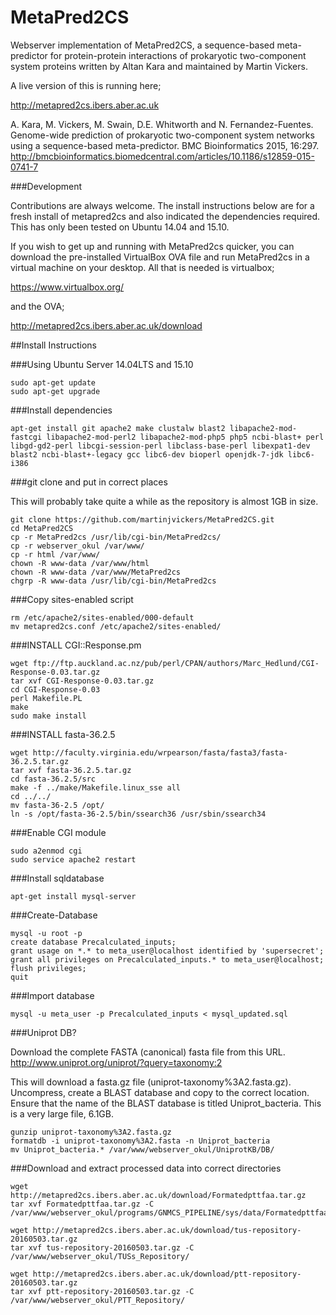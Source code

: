 # MetaPred2CS

Webserver implementation of MetaPred2CS, a sequence-based meta-predictor for protein-protein interactions of prokaryotic two-component system proteins written by Altan Kara and maintained by Martin Vickers. 

A live version of this is running here;

http://metapred2cs.ibers.aber.ac.uk

A. Kara, M. Vickers, M. Swain, D.E. Whitworth and N. Fernandez-Fuentes. Genome-wide prediction of prokaryotic two-component system networks using a sequence-based meta-predictor. BMC Bioinformatics 2015, 16:297. http://bmcbioinformatics.biomedcentral.com/articles/10.1186/s12859-015-0741-7

###Development

Contributions are always welcome. The install instructions below are for a fresh install of metapred2cs and also indicated the dependencies required. This has only been tested on Ubuntu 14.04 and 15.10. 

If you wish to get up and running with MetaPred2cs quicker, you can download the pre-installed VirtualBox OVA file and run MetaPred2cs in a virtual machine on your desktop. All that is needed is virtualbox;

https://www.virtualbox.org/

and the OVA;

http://metapred2cs.ibers.aber.ac.uk/download

##Install Instructions

###Using Ubuntu Server 14.04LTS and 15.10
  ```
  sudo apt-get update
  sudo apt-get upgrade
  ```

###Install dependencies

  ```
  apt-get install git apache2 make clustalw blast2 libapache2-mod-fastcgi libapache2-mod-perl2 libapache2-mod-php5 php5 ncbi-blast+ perl libgd-gd2-perl libcgi-session-perl libclass-base-perl libexpat1-dev blast2 ncbi-blast+-legacy gcc libc6-dev bioperl openjdk-7-jdk libc6-i386
  ```
###git clone and put in correct places

  This will probably take quite a while as the repository is almost 1GB in size.

  ```
  git clone https://github.com/martinjvickers/MetaPred2CS.git
  cd MetaPred2CS
  cp -r MetaPred2cs /usr/lib/cgi-bin/MetaPred2cs/
  cp -r webserver_okul /var/www/
  cp -r html /var/www/
  chown -R www-data /var/www/html
  chown -R www-data /var/www/MetaPred2cs
  chgrp -R www-data /usr/lib/cgi-bin/MetaPred2cs
  ```

###Copy sites-enabled script

   ```
   rm /etc/apache2/sites-enabled/000-default
   mv metapred2cs.conf /etc/apache2/sites-enabled/
   ```

###INSTALL CGI::Response.pm

  ```
  wget ftp://ftp.auckland.ac.nz/pub/perl/CPAN/authors/Marc_Hedlund/CGI-Response-0.03.tar.gz
  tar xvf CGI-Response-0.03.tar.gz
  cd CGI-Response-0.03
  perl Makefile.PL
  make
  sudo make install
  ```

###INSTALL fasta-36.2.5

  ```
  wget http://faculty.virginia.edu/wrpearson/fasta/fasta3/fasta-36.2.5.tar.gz
  tar xvf fasta-36.2.5.tar.gz
  cd fasta-36.2.5/src
  make -f ../make/Makefile.linux_sse all
  cd ../../
  mv fasta-36-2.5 /opt/
  ln -s /opt/fasta-36-2.5/bin/ssearch36 /usr/sbin/ssearch34
  ```

###Enable CGI module

  ```
  sudo a2enmod cgi
  sudo service apache2 restart
  ```

###Install sqldatabase

  `apt-get install mysql-server`

###Create-Database

  ```
  mysql -u root -p
  create database Precalculated_inputs;
  grant usage on *.* to meta_user@localhost identified by 'supersecret';
  grant all privileges on Precalculated_inputs.* to meta_user@localhost;
  flush privileges;
  quit
  ```

###Import database

  `mysql -u meta_user -p Precalculated_inputs < mysql_updated.sql`

###Uniprot DB?

  Download the complete FASTA (canonical) fasta file from this URL.
  http://www.uniprot.org/uniprot/?query=taxonomy:2

  This will download a fasta.gz file (uniprot-taxonomy%3A2.fasta.gz). Uncompress, create a BLAST database and copy to the correct location. Ensure that the name of the BLAST database is titled Uniprot_bacteria. This is a very large file, 6.1GB.

  ```
  gunzip uniprot-taxonomy%3A2.fasta.gz
  formatdb -i uniprot-taxonomy%3A2.fasta -n Uniprot_bacteria
  mv Uniprot_bacteria.* /var/www/webserver_okul/UniprotKB/DB/
  ```

###Download and extract processed data into correct directories

  ```
  wget http://metapred2cs.ibers.aber.ac.uk/download/Formatedpttfaa.tar.gz
  tar xvf Formatedpttfaa.tar.gz -C /var/www/webserver_okul/programs/GNMCS_PIPELINE/sys/data/Formatedpttfaa/faa/

  wget http://metapred2cs.ibers.aber.ac.uk/download/tus-repository-20160503.tar.gz
  tar xvf tus-repository-20160503.tar.gz -C /var/www/webserver_okul/TUSs_Repository/

  wget http://metapred2cs.ibers.aber.ac.uk/download/ptt-repository-20160503.tar.gz
  tar xvf ptt-repository-20160503.tar.gz -C /var/www/webserver_okul/PTT_Repository/
  ```
